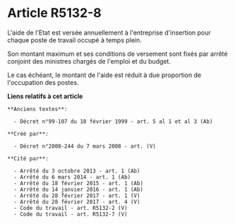# Article R5132-8

L'aide de l'Etat est versée annuellement à l'entreprise d'insertion pour chaque poste de travail occupé à temps plein.

Son montant maximum et ses conditions de versement sont fixés par arrêté conjoint des ministres chargés de l'emploi et du
budget.

Le cas échéant, le montant de l'aide est réduit à due proportion de l'occupation des postes.

**Liens relatifs à cet article**

	**Anciens textes**:

	  - Décret n°99-107 du 18 février 1999 - art. 5 al 1 et al 3 (Ab)

	**Créé par**:

	  - Décret n°2008-244 du 7 mars 2008 - art. (V)

	**Cité par**:

	  - Arrêté du 3 octobre 2013 - art. 1 (Ab)
	  - Arrêté du 6 mars 2014 - art. 1 (Ab)
	  - Arrêté du 18 février 2015 - art. 1 (Ab)
	  - Arrêté du 14 janvier 2016 - art. 1 (Ab)
	  - Arrêté du 28 février 2017 - art. 1 (V)
	  - Arrêté du 28 février 2017 - art. 4 (V)
	  - Code du travail - art. R5132-2 (V)
	  - Code du travail - art. R5132-7 (V)
